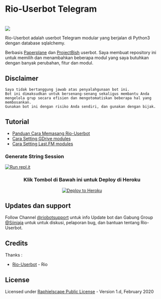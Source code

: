 # Rio-Userbot Telegram

# <p align="center">

  <img src="https://telegra.ph/file/68ccbcf462e754a56c618.jpg">
</p>

Rio-Userbot adalah userbot Telegram modular yang berjalan di Python3 dengan
database sqlalchemy.

Berbasis [Paperplane](https://github.com/RaphielGang/Telegram-UserBot) dan
[ProjectBish](https://github.com/adekmaulana/ProjectBish) userbot. Saya membuat
repository ini untuk memilih dan menambahkan beberapa modul yang saya butuhkan
dengan banyak perubahan, fitur dan modul.

## Disclaimer

```
Saya tidak bertanggung jawab atas penyalahgunaan bot ini.
Bot ini dimaksudkan untuk bersenang-senang sekaligus membantu Anda
mengelola grup secara efisien dan mengotomatiskan beberapa hal yang membosankan.
Gunakan bot ini dengan risiko Anda sendiri, dan gunakan dengan bijak.
```

## Tutorial

- [Panduan Cara Memasang Rio-Userbot](https://t.me/siiniaja)
- [Cara Setting GDrive modules](https://telegra.ph/How-To-Setup-Google-Drive-04-03)
- [Cara Setting Last.FM modules](https://telegra.ph/How-to-set-up-LastFM-module-for-Paperplane-userbot-11-02)

### Generate String Session

[![Run repl.it](https://img.shields.io/badge/run-string__session.py-blue?style=for-the-badge&logo=repl.it)](https://repl.it/@mrismanaziz/stringenSession?lite=1&outputonly=1)

<h3 align="center">Klik Tombol di Bawah ini untuk Deploy di Heroku</h3>
<p align="center"><a href="https://dashboard.heroku.com/new?template=https://github.com/RioProjectX/UserBot"><img src="https://www.herokucdn.com/deploy/button.png" alt="Deploy to Heroku" target="_blank"/></a></p>

## Updates dan support

Follow Channel [@riobotsupport](https://t.me/riobotsupport) untuk info Update
bot dan Gabung Group [@Siiniaja](https://t.me/siiniaja) untuk untuk diskusi,
pelaporan bug, dan bantuan tentang Rio-Userbot.

## Credits

Thanks :

- [Rio-Userbot](https://github.com/RioProjectX/Rio-Userbot) - Rio

## License

Licensed under
[Raphielscape Public License](https://github.com/RioProjectX/Rio-Userbot/blob/Rio-Userbot/LICENSE) -
Version 1.d, February 2020
